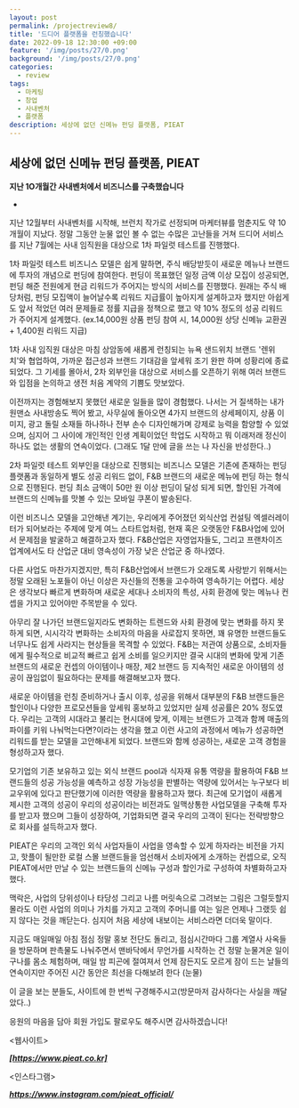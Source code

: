 ```yaml
---
layout: post
permalink: /projectreview8/
title: '드디어 플랫폼을 런칭했습니다'
date: 2022-09-18 12:30:00 +09:00
feature: '/img/posts/27/0.png'
background: '/img/posts/27/0.png'
categories:
  - review
tags:
  - 마케팅
  - 창업
  - 사내벤처
  - 플랫폼
description: 세상에 없던 신메뉴 펀딩 플랫폼, PIEAT
---
```


## 세상에 없던 신메뉴 펀딩 플랫폼, PIEAT



**지난 1O개월간 사내벤처에서 비즈니스를 구축했습니다**

-

지난 12월부터 사내벤처를 시작해, 브런치 작가로 선정되며 마케터뷰를 멈춘지도 약 10개월이 지났다. 정말 그동안 눈물 없인 볼 수 없는 수많은 고난들을 거쳐 드디어 서비스를 지난 7월에는 사내 임직원을 대상으로 1차 파일럿 테스트를 진행했다.  



1차 파일럿 테스트 비즈니스 모델은 쉽게 말하면, 주식 배당받듯이 새로운 메뉴나 브랜드에 투자의 개념으로 펀딩에 참여한다. 펀딩이 목표했던 일정 금액 이상 모집이 성공되면, 펀딩 해준 전원에게 현금 리워드가 주어지는 방식의 서비스를 진행했다. 원래는 주식 배당처럼, 펀딩 모집액이 늘어날수록 리워드 지급률이 높아지게 설계하고자 했지만 아쉽게도 앞서 적었던 여러 문제들로 정률 지급을 정책으로 했고 약 10% 정도의 성공 리워드가 주어지게 설계했다. (ex.14,000원 상품 펀딩 참여 시, 14,000원 상당 신메뉴 교환권 + 1,400원 리워드 지급) 



1차 사내 임직원 대상은 마침 상암동에 새롭게 런칭되는 뉴욕 샌드위치 브랜드 '렌위치'와 협업하여, 가까운 접근성과 브랜드 기대감을 앞세워 조기 완판 하며 성황리에 종료되었다. 그 기세를 몰아서, 2차 외부인을 대상으로 서비스를 오픈하기 위해 여러 브랜드와 입점을 논의하고 생전 처음 계약의 기쁨도 맛보았다. 



이전까지는 경험해보지 못했던 새로운 일들을 많이 경험했다. 나서는 거 질색하는 내가 원맨쇼 사내방송도 찍어 봤고, 사무실에 돌아오면 4가지 브랜드의 상세페이지, 상품 이미지, 광고 돌릴 소재들 하나하나 전부 손수 디자인해가며 강제로 능력을 함양할 수 있었으며, 심지어 그 사이에 개인적인 인생 계획이었던 학업도 시작하고 뭐 이래저래 정신이 하나도 없는 생활의 연속이었다. (그래도 1달 만에 글을 쓰는 나 자신을 반성한다..)



2차 파일럿 테스트 외부인을 대상으로 진행되는 비즈니스 모델은 기존에 존재하는 펀딩 플랫폼과 동일하게 별도 성공 리워드 없이, F&B 브랜드의 새로운 메뉴에 펀딩 하는 형식으로 진행된다. 펀딩 최소 금액이 50만 원 이상 펀딩이 달성 되게 되면, 할인된 가격에 브랜드의 신메뉴를 맛볼 수 있는 모바일 쿠폰이 발송된다. 



이런 비즈니스 모델을 고안해낸 계기는, 우리에게 주어졌던 외식산업 컨설팅 엑셀러레이터가 되어보라는 주제에 맞게 여느 스타트업처럼, 현재 혹은 오랫동안 F&B사업에 있어서 문제점을 발굴하고 해결하고자 했다. F&B산업은 자영업자들도, 그리고 프랜차이즈 업계에서도 타 산업군 대비 영속성이 가장 낮은 산업군 중 하나였다. 



다른 사업도 마찬가지겠지만, 특히 F&B산업에서 브랜드가 오래도록 사랑받기 위해서는 정말 오래된 노포들이 아닌 이상은 자신들의 전통을 고수하여 영속하기는 어렵다. 세상은 생각보다 빠르게 변화하며 새로운 세대나 소비자의 특성, 사회 환경에 맞는 메뉴나 컨셉을 가지고 있어야만 주목받을 수 있다. 



아무리 잘 나가던 브랜드일지라도 변화하는 트렌드와 사회 환경에 맞는 변화를 하지 못하게 되면, 시시각각 변화하는 소비자의 마음을 사로잡지 못하면, 꽤 유명한 브랜드들도 너무나도 쉽게 사라지는 현상들을 목격할 수 있었다. F&B는 저관여 상품으로, 소비자들에게 필수적으로 비교적 빠르고 쉽게 소비를 일으키지만 결국 시대의 변화에 맞게 기존 브랜드의 새로운 컨셉의 아이템이나 매장, 제2 브랜드 등 지속적인 새로운 아이템의 성공이 끊임없이 필요하다는 문제를 해결해보고자 했다. 



새로운 아이템을 런칭 준비하거나 출시 이후, 성공을 위해서 대부분의 F&B 브랜드들은 할인이나 다양한 프로모션들을 앞세워 홍보하고 있었지만 실제 성공률은 20% 정도였다. 우리는 고객의 시대라고 불리는 현시대에 맞게, 이제는 브랜드가 고객과 함께 매출의 파이를 키워 나눠먹는다면?이라는 생각을 했고 이런 사고의 과정에서 메뉴가 성공하면 리워드를 받는 모델을 고안해내게 되었다. 브랜드와 함께 성공하는, 새로운 고객 경험을 형성하고자 했다. 



모기업의 기존 보유하고 있는 외식 브랜드 pool과 식자재 유통 역량을 활용하여 F&B 브랜드들의 성공 가능성을 예측하고 성장 가능성을 판별하는 역량에 있어서는 누구보다 비교우위에 있다고 판단했기에 이러한 역량을 활용하고자 했다. 최근에 모기업이 새롭게 제시한 고객의 성공이 우리의 성공이라는 비전과도 일맥상통한 사업모델을 구축해 투자를 받고자 했으며 그들이 성장하여, 기업화되면 결국 우리의 고객이 된다는 전략방향으로 회사를 설득하고자 했다. 



PIEAT은 우리의 고객인 외식 사업자들이 사업을 영속할 수 있게 하자라는 비전을 가지고, 핫플이 될만한 로컬 스몰 브랜드들을 엄선해서 소비자에게 소개하는 컨셉으로, 오직 PIEAT에서만 만날 수 있는 브랜드들의 신메뉴 구성과 할인가로 구성하여 차별화하고자 했다.



맥락은, 사업의 당위성이나 타당성 그리고 나름 머릿속으로 그려보는 그림은 그럴듯할지 몰라도 이런 사업의 의미나 가치를 가지고 고객의 주머니를 여는 일은 언제나 그랬듯 쉽지 않다는 것을 깨닫는다. 심지어 처음 세상에 내보이는 서비스라면 더더욱 말이다. 



지금도 매일매일 아침 점심 정말 홍보 전단도 돌리고, 점심시간마다 그룹 계열사 사옥들을 방문하며 판촉물도 나눠주면서 맨바닥에서 무언가를 시작하는 건 정말 눈물겨운 일이구나를 몸소 체험하며, 매일 밤 피곤에 절여져서 언제 잠든지도 모르게 잠이 드는 날들의 연속이지만 주어진 시간 동안은 최선을 다해보려 한다 (눈물)



이 글을 보는 분들도, 사이트에 한 번씩 구경해주시고(방문마저 감사하다는 사실을 깨달았다..)

응원의 마음을 담아 회원 가입도 팔로우도 해주시면 감사하겠습니다!



<웹사이트>

***[https://www.pieat.co.kr]***

<인스타그램> 

***https://www.instagram.com/pieat_official/***